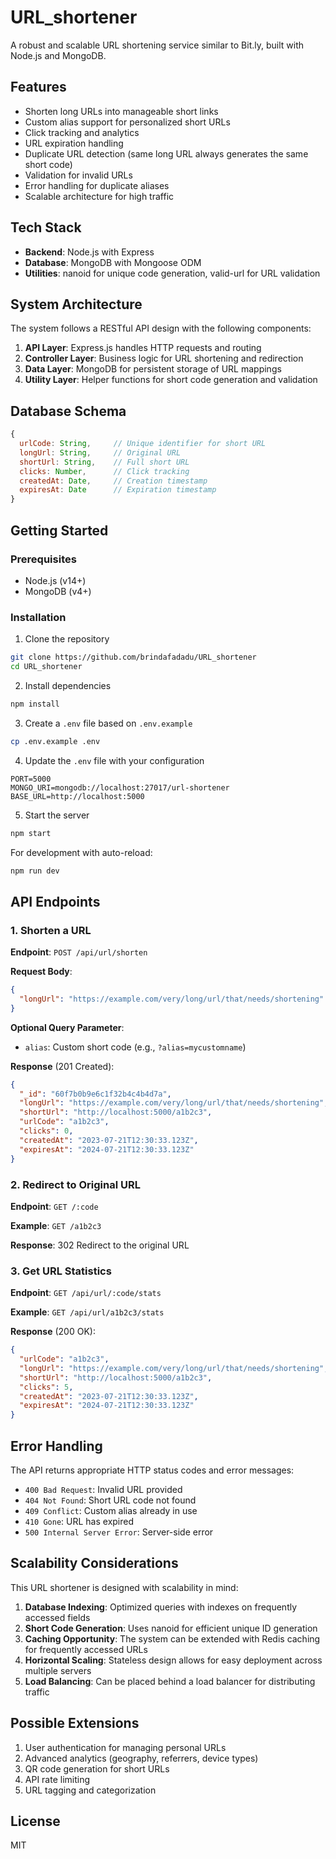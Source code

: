 # URL_shortener

A robust and scalable URL shortening service similar to Bit.ly, built with Node.js and MongoDB.

## Features

- Shorten long URLs into manageable short links
- Custom alias support for personalized short URLs
- Click tracking and analytics
- URL expiration handling
- Duplicate URL detection (same long URL always generates the same short code)
- Validation for invalid URLs
- Error handling for duplicate aliases
- Scalable architecture for high traffic

## Tech Stack

- **Backend**: Node.js with Express
- **Database**: MongoDB with Mongoose ODM
- **Utilities**: nanoid for unique code generation, valid-url for URL validation

## System Architecture

The system follows a RESTful API design with the following components:

1. **API Layer**: Express.js handles HTTP requests and routing
2. **Controller Layer**: Business logic for URL shortening and redirection
3. **Data Layer**: MongoDB for persistent storage of URL mappings
4. **Utility Layer**: Helper functions for short code generation and validation

## Database Schema

```javascript
{
  urlCode: String,     // Unique identifier for short URL
  longUrl: String,     // Original URL
  shortUrl: String,    // Full short URL
  clicks: Number,      // Click tracking
  createdAt: Date,     // Creation timestamp
  expiresAt: Date      // Expiration timestamp
}
```

## Getting Started

### Prerequisites

- Node.js (v14+)
- MongoDB (v4+)

### Installation

1. Clone the repository
```bash
git clone https://github.com/brindafadadu/URL_shortener
cd URL_shortener
```

2. Install dependencies
```bash
npm install
```

3. Create a `.env` file based on `.env.example`
```bash
cp .env.example .env
```

4. Update the `.env` file with your configuration
```
PORT=5000
MONGO_URI=mongodb://localhost:27017/url-shortener
BASE_URL=http://localhost:5000
```

5. Start the server
```bash
npm start
```

For development with auto-reload:
```bash
npm run dev
```

## API Endpoints

### 1. Shorten a URL

**Endpoint**: `POST /api/url/shorten`

**Request Body**:
```json
{
  "longUrl": "https://example.com/very/long/url/that/needs/shortening"
}
```

**Optional Query Parameter**:
- `alias`: Custom short code (e.g., `?alias=mycustomname`)

**Response** (201 Created):
```json
{
  "_id": "60f7b0b9e6c1f32b4c4b4d7a",
  "longUrl": "https://example.com/very/long/url/that/needs/shortening",
  "shortUrl": "http://localhost:5000/a1b2c3",
  "urlCode": "a1b2c3",
  "clicks": 0,
  "createdAt": "2023-07-21T12:30:33.123Z",
  "expiresAt": "2024-07-21T12:30:33.123Z"
}
```

### 2. Redirect to Original URL

**Endpoint**: `GET /:code`

**Example**: `GET /a1b2c3`

**Response**: 302 Redirect to the original URL

### 3. Get URL Statistics

**Endpoint**: `GET /api/url/:code/stats`

**Example**: `GET /api/url/a1b2c3/stats`

**Response** (200 OK):
```json
{
  "urlCode": "a1b2c3",
  "longUrl": "https://example.com/very/long/url/that/needs/shortening",
  "shortUrl": "http://localhost:5000/a1b2c3",
  "clicks": 5,
  "createdAt": "2023-07-21T12:30:33.123Z",
  "expiresAt": "2024-07-21T12:30:33.123Z"
}
```

## Error Handling

The API returns appropriate HTTP status codes and error messages:

- `400 Bad Request`: Invalid URL provided
- `404 Not Found`: Short URL code not found
- `409 Conflict`: Custom alias already in use
- `410 Gone`: URL has expired
- `500 Internal Server Error`: Server-side error

## Scalability Considerations

This URL shortener is designed with scalability in mind:

1. **Database Indexing**: Optimized queries with indexes on frequently accessed fields
2. **Short Code Generation**: Uses nanoid for efficient unique ID generation
3. **Caching Opportunity**: The system can be extended with Redis caching for frequently accessed URLs
4. **Horizontal Scaling**: Stateless design allows for easy deployment across multiple servers
5. **Load Balancing**: Can be placed behind a load balancer for distributing traffic

## Possible Extensions

1. User authentication for managing personal URLs
2. Advanced analytics (geography, referrers, device types)
3. QR code generation for short URLs
4. API rate limiting
5. URL tagging and categorization

## License

MIT
